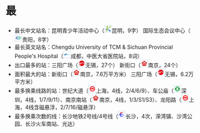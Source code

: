 # 最
- 最长中文站名：昆明青少年活动中心（<img src="/images/city/km.gif" width="20" hegiht="20"/>昆明，9字） 国际生态会议中心（<img src="/images/city/gy.gif" width="20" hegiht="20"/>贵阳，8字）
- 最长英文站名：Chengdu University of TCM & Sichuan Provincial People's Hospital（<img src="/images/city/cd.gif" width="20" hegiht="20"/>成都，中医大省医院站，8词）
- 出口最多的站：三阳广场（<img src="/images/city/wx.gif" width="20" hegiht="20"/>无锡，27个） 新街口（<img src="/images/city/nj.gif" width="20" hegiht="20"/>南京，24个）
- 面积最大的站：新街口（<img src="/images/city/nj.gif" width="20" hegiht="20"/>南京，7.6万平方米） 三阳广场（<img src="/images/city/wx.gif" width="20" hegiht="20"/>无锡，6.2万平方米）
- 最多换乘线路的站：世纪大道（<img src="/images/city/sh.gif" width="20" hegiht="20"/>上海，4线，2/4/6/9）、车公庙（<img src="/images/city/sz.gif" width="20" hegiht="20"/>深圳，4线，1/7/9/11）、南京南站（<img src="/images/city/nj.gif" width="20" hegiht="20"/>南京，4线，1/3/S1/S3）、龙阳路（<img src="/images/city/sh.gif" width="20" hegiht="20"/>上海，4线含磁悬浮，2/7/16/磁悬浮）
- 最多换乘次数的线：长沙地铁2号线/4号线（<img src="/images/city/cs.gif" width="20" hegiht="20"/>长沙，4次，溁湾镇、沙湾公园、长沙火车南站、光达）
